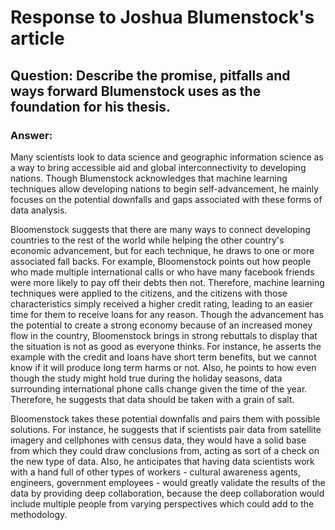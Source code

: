 # Response to Joshua Blumenstock's article

## Question: Describe the promise, pitfalls and ways forward Blumenstock uses as the foundation for his thesis.

### Answer: 

  Many scientists look to data science and geographic information science as a way to bring accessible aid and global interconnectivity to developing nations. Though Blumenstock acknowledges that machine learning techniques allow developing nations to begin self-advancement, he mainly focuses on the potential downfalls and gaps associated with these forms of data analysis.
  
  Bloomenstock suggests that there are many ways to connect developing countries to the rest of the world while helping the other country's economic advancement, but for each technique, he draws to one or more associated fall backs. For example, Bloomenstock points out how people who made multiple international calls or who have many facebook friends were more likely to pay off their debts then not. Therefore, machine learning techniques were applied to the citizens, and the citizens with those characteristics simply received a higher credit rating, leading to an easier time for them to receive loans for any reason. Though the advancement has the potential to create a strong economy because of an increased money flow in the country, Bloomenstock brings in strong rebuttals to display that the situation is not as good as everyone thinks. For instance, he asserts the example with the credit and loans have short term benefits, but we cannot know if it will produce long term harms or not. Also, he points to how even though the study might hold true during the holiday seasons, data surrounding international phone calls change given the time of the year. Therefore, he suggests that data should be taken with a grain of salt.
  
   Bloomenstock takes these potential downfalls and pairs them with possible solutions. For instance, he suggests that if scientists pair data from satellite imagery and cellphones with census data, they would have a solid base from which they could draw conclusions from, acting as sort of a check on the new type of data. Also, he anticipates that having data scientists work with a hand full of other types of workers - cultural awareness agents, engineers, government employees - would greatly validate the results of the data by providing deep collaboration, because the deep collaboration would include multiple people from varying perspectives which could add to the methodology.
